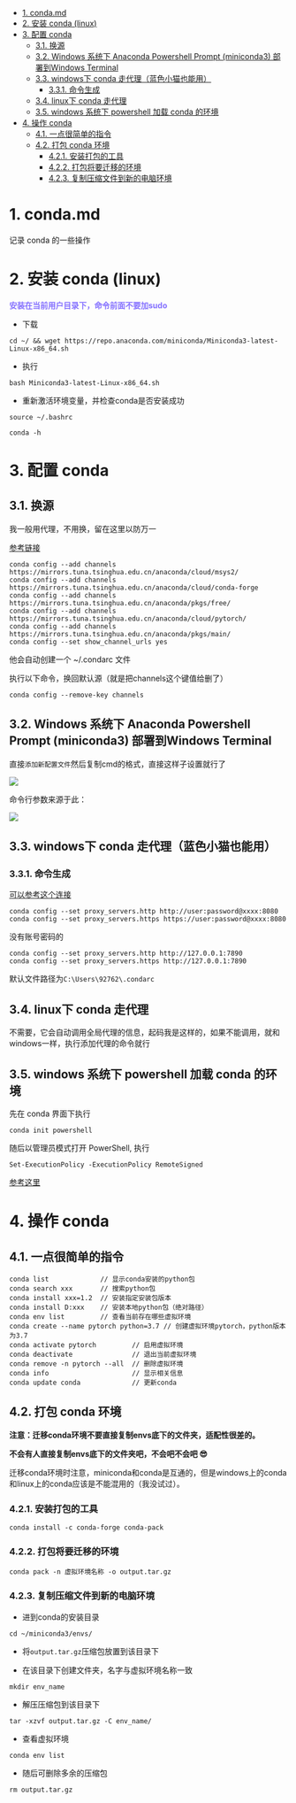 <!-- TOC -->

- [1. conda.md](#1-condamd)
- [2. 安装 conda (linux)](#2-安装-conda-linux)
- [3. 配置 conda](#3-配置-conda)
  - [3.1. 换源](#31-换源)
  - [3.2. Windows 系统下 Anaconda Powershell Prompt (miniconda3) 部署到Windows Terminal](#32-windows-系统下-anaconda-powershell-prompt-miniconda3-部署到windows-terminal)
  - [3.3. windows下 conda 走代理（蓝色小猫也能用）](#33-windows下-conda-走代理蓝色小猫也能用)
    - [3.3.1. 命令生成](#331-命令生成)
  - [3.4. linux下 conda 走代理](#34-linux下-conda-走代理)
  - [3.5. windows 系统下 powershell 加载 conda 的环境](#35-windows-系统下-powershell-加载-conda-的环境)
- [4. 操作 conda](#4-操作-conda)
  - [4.1. 一点很简单的指令](#41-一点很简单的指令)
  - [4.2. 打包 conda 环境](#42-打包-conda-环境)
    - [4.2.1. 安装打包的工具](#421-安装打包的工具)
    - [4.2.2. 打包将要迁移的环境](#422-打包将要迁移的环境)
    - [4.2.3. 复制压缩文件到新的电脑环境](#423-复制压缩文件到新的电脑环境)

<!-- /TOC -->

# 1. conda.md

记录 conda 的一些操作

# 2. 安装 conda (linux)

**<font color=#8470FF > 安装在当前用户目录下，命令前面不要加sudo </font>**

* 下载

```
cd ~/ && wget https://repo.anaconda.com/miniconda/Miniconda3-latest-Linux-x86_64.sh
```

* 执行

```
bash Miniconda3-latest-Linux-x86_64.sh
```

* 重新激活环境变量，并检查conda是否安装成功

```
source ~/.bashrc
```

```
conda -h
```

# 3. 配置 conda

## 3.1. 换源

我一般用代理，不用换，留在这里以防万一

[参考链接](https://www.cnblogs.com/sethnie/p/15847897.html)

```
conda config --add channels https://mirrors.tuna.tsinghua.edu.cn/anaconda/cloud/msys2/
conda config --add channels https://mirrors.tuna.tsinghua.edu.cn/anaconda/cloud/conda-forge
conda config --add channels https://mirrors.tuna.tsinghua.edu.cn/anaconda/pkgs/free/
conda config --add channels https://mirrors.tuna.tsinghua.edu.cn/anaconda/cloud/pytorch/
conda config --add channels https://mirrors.tuna.tsinghua.edu.cn/anaconda/pkgs/main/
conda config --set show_channel_urls yes
```

他会自动创建一个 ~/.condarc 文件

执行以下命令，换回默认源（就是把channels这个键值给删了）

```
conda config --remove-key channels
```

## 3.2. Windows 系统下 Anaconda Powershell Prompt (miniconda3) 部署到Windows Terminal

直接```添加新配置文件```然后复制cmd的格式，直接这样子设置就行了

![](https://cdn.jsdelivr.net/gh/gf9276/image/conda/20230223172351.png)

命令行参数来源于此：

![](https://cdn.jsdelivr.net/gh/gf9276/image/conda/20230223172539.png)

## 3.3. windows下 conda 走代理（蓝色小猫也能用）

### 3.3.1. 命令生成

[可以参考这个连接](https://www.cnblogs.com/treasury-manager/p/13952394.html#1%E4%B8%8D%E4%BD%BF%E7%94%A8%E4%BB%A3%E7%90%86%E7%94%A8%E6%88%B7%E5%90%8D%E5%AF%86%E7%A0%81%E7%9A%84)

```
conda config --set proxy_servers.http http://user:password@xxxx:8080
conda config --set proxy_servers.https https://user:password@xxxx:8080
```

没有账号密码的
```
conda config --set proxy_servers.http http://127.0.0.1:7890
conda config --set proxy_servers.https http://127.0.0.1:7890
```

默认文件路径为```C:\Users\92762\.condarc```

## 3.4. linux下 conda 走代理

不需要，它会自动调用全局代理的信息，起码我是这样的，如果不能调用，就和windows一样，执行添加代理的命令就行

## 3.5. windows 系统下 powershell 加载 conda 的环境

先在 conda 界面下执行
```
conda init powershell
```

随后以管理员模式打开 PowerShell, 执行

```
Set-ExecutionPolicy -ExecutionPolicy RemoteSigned
```

[参考这里](http://www.splaybow.com/post/powershellexecps1.html)

# 4. 操作 conda

## 4.1. 一点很简单的指令

```
conda list             // 显示conda安装的python包
conda search xxx       // 搜索python包
conda install xxx=1.2  // 安装指定安装包版本
conda install D:xxx    // 安装本地python包（绝对路径）
conda env list         // 查看当前存在哪些虚拟环境
conda create --name pytorch python=3.7 // 创建虚拟环境pytorch，python版本为3.7
conda activate pytorch         // 启用虚拟环境
conda deactivate               // 退出当前虚拟环境
conda remove -n pytorch --all  // 删除虚拟环境
conda info                     // 显示相关信息
conda update conda             // 更新conda

```

## 4.2. 打包 conda 环境

**注意：迁移conda环境不要直接复制envs底下的文件夹，适配性很差的。**

**不会有人直接复制envs底下的文件夹吧，不会吧不会吧 😎**

迁移conda环境时注意，miniconda和conda是互通的，但是windows上的conda和linux上的conda应该是不能混用的（我没试过）。

### 4.2.1. 安装打包的工具

```
conda install -c conda-forge conda-pack
```

### 4.2.2. 打包将要迁移的环境

```
conda pack -n 虚拟环境名称 -o output.tar.gz
```

### 4.2.3. 复制压缩文件到新的电脑环境

- 进到conda的安装目录

```
cd ~/miniconda3/envs/
```

- 将```output.tar.gz```压缩包放置到该目录下


- 在该目录下创建文件夹，名字与虚拟环境名称一致

```
mkdir env_name
```

- 解压压缩包到该目录下

```
tar -xzvf output.tar.gz -C env_name/
```

- 查看虚拟环境

```
conda env list
```

- 随后可删除多余的压缩包

```
rm output.tar.gz
```


